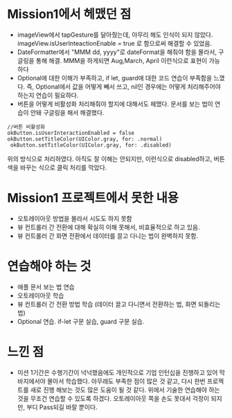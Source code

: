 # Mission1에서 헤맸던 점
- imageView에서 tapGesture를 달아줬는데, 아무리 해도 인식이 되지 않았다.
imageView.isUserInteactionEnable = true 로 함으로써 해결할 수 있었음.
- DateFormatter에서 "MMM dd, yyyy"로 dateFormat을 해줘야 함을 몰라서, 구글링을 통해 해결.
MMM을 하게되면 Aug,March, April 이런식으로 표현이 가능하다
- Optional에 대한 이해가 부족하고, if let, guard에 대한 코드 연습이 부족함을 느꼈다.
즉, Optional에서 값을 어떻게 빼서 쓰고, nil인 경우에는 어떻게 처리해주어야 하는지 연습이 필요하다.
- 버튼을 어떻게 비활성화 처리해줘야 할지에 대해서도 헤맸다. 문서를 보는 법이 연습이 안돼 구글링을 해서 해결했다.
```
//버튼 비활성화
okButton.isUserInteractionEnabled = false
okButton.setTitleColor(UIColor.gray, for: .normal)
 okButton.setTitleColor(UIColor.gray, for: .disabled)
 ```
 위의 방식으로 처리하였다. 아직도 잘 이해는 안되지만, 이런식으로 disabled하고, 버튼 색을 바꾸는 식으로 클릭 처리를 막았다.

# Mission1 프로젝트에서 못한 내용
- 오토레이아웃 방법을 몰라서 시도도 하지 못함
- 뷰 컨트롤러 간 전환에 대해 확실히 이해 못해서, 비효율적으로 하고 있음.
- 뷰 컨트롤러 간 화면 전환에서 데이터를 끌고 다니는 법이 완벽하지 못함.

# 연습해야 하는 것
- 애플 문서 보는 법 연습
- 오토레이아웃 학습
- 뷰 컨트롤러 간 전환 방법 학습 (데이터 끌고 다니면서 전환하는 법, 화면 되돌리는 법)
- Optional 연습. if-let 구문 실습, guard 구문 실습.

# 느낀 점
- 미션 1기간은 수행기간이 넉넉했음에도 개인적으로 기업 인턴십을 진행하고 있어 막바지에서야 몰아서 학습했다. 아무래도 부족한 점이 많은 것 같고, 다시 한번 프로젝트를 새로 진행 해보는 것도 많은 도움이 될 것 같다. 위에서 기술한 연습해야 하는 것을 무조건 연습할 수 있도록 하겠다. 오토레이아웃 쪽을 손도 못대서 걱정이 되지만, 부디 Pass되길 바랄 뿐이다. 
